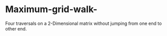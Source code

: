 # Maximum-grid-walk-
Four traversals on a 2-Dimensional matrix without jumping from one end to other end.
